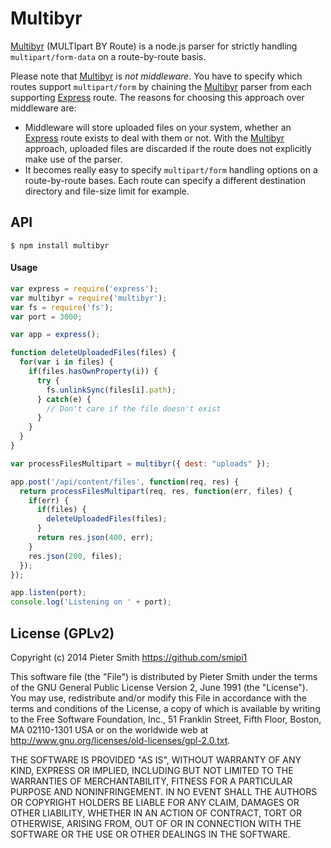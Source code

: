 Multibyr
========

[Multibyr](https://github.com/smipi1/multibyr) (MULTIpart BY Route) is a node.js parser for strictly handling `multipart/form-data` on a route-by-route basis.

Please note that [Multibyr](https://github.com/smipi1/multibyr) is *not middleware*. You have to specify which routes support `multipart/form` by chaining the [Multibyr](https://github.com/smipi1/multibyr) parser from each supporting [Express](https://github.com/visionmedia/express) route. The reasons for choosing this approach over middleware are:
* Middleware will store uploaded files on your system, whether an [Express](https://github.com/visionmedia/express) route exists to deal with them or not. With the [Multibyr](https://github.com/smipi1/multibyr) approach, uploaded files are discarded if the route does not explicitly make use of the parser. 
* It becomes really easy to specify `multipart/form` handling options on a route-by-route bases. Each route can specify a different destination directory and file-size limit for example.

## API

`$ npm install multibyr`

#### Usage

```js
var express = require('express');
var multibyr = require('multibyr');
var fs = require('fs');
var port = 3000;

var app = express();

function deleteUploadedFiles(files) {
  for(var i in files) {
    if(files.hasOwnProperty(i)) {
      try {
        fs.unlinkSync(files[i].path);
      } catch(e) {
        // Don't care if the file doesn't exist
      }
    }
  }
}

var processFilesMultipart = multibyr({ dest: "uploads" });

app.post('/api/content/files', function(req, res) {
  return processFilesMultipart(req, res, function(err, files) {
    if(err) {
      if(files) {
        deleteUploadedFiles(files);
      }
      return res.json(400, err);
    }
    res.json(200, files);
  });
});

app.listen(port);
console.log('Listening on ' + port);
```

## License (GPLv2)
Copyright (c) 2014 Pieter Smith <https://github.com/smipi1>

This software file (the "File") is distributed by Pieter Smith under the terms of the GNU General Public License Version 2, June 1991 (the "License"). You may use, redistribute and/or modify this File in accordance with the terms and conditions of the License, a copy of which is available by writing to the Free Software Foundation, Inc., 51 Franklin Street, Fifth Floor, Boston, MA 02110-1301 USA or on the
worldwide web at http://www.gnu.org/licenses/old-licenses/gpl-2.0.txt.

THE SOFTWARE IS PROVIDED "AS IS", WITHOUT WARRANTY OF ANY KIND, EXPRESS OR IMPLIED, INCLUDING BUT NOT LIMITED TO THE WARRANTIES OF MERCHANTABILITY, FITNESS FOR A PARTICULAR PURPOSE AND NONINFRINGEMENT. IN NO EVENT SHALL THE AUTHORS OR COPYRIGHT HOLDERS BE LIABLE FOR ANY CLAIM, DAMAGES OR OTHER LIABILITY, WHETHER IN AN ACTION OF CONTRACT, TORT OR OTHERWISE, ARISING FROM, OUT OF OR IN CONNECTION WITH THE SOFTWARE OR THE USE OR OTHER DEALINGS IN THE SOFTWARE.

